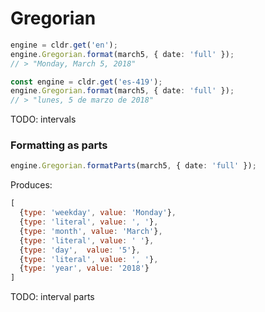 # Gregorian

```typescript
engine = cldr.get('en');
engine.Gregorian.format(march5, { date: 'full' });
// > "Monday, March 5, 2018"

const engine = cldr.get('es-419');
engine.Gregorian.format(march5, { date: 'full' });
// > "lunes, 5 de marzo de 2018"
```

TODO: intervals

### Formatting as parts

```typescript
engine.Gregorian.formatParts(march5, { date: 'full' });
```

Produces:

```javascript
[
  {type: 'weekday', value: 'Monday'},
  {type: 'literal', value: ', '},
  {type: 'month', value: 'March'},
  {type: 'literal', value: ' '},
  {type: 'day',  value: '5'},
  {type: 'literal', value: ', '},
  {type: 'year', value: '2018'}
]
```

TODO: interval parts

